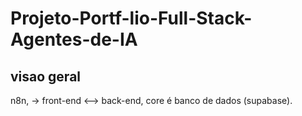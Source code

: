 # Projeto-Portf-lio-Full-Stack-Agentes-de-IA

## visao geral

n8n, -> front-end <--> back-end, core é banco de dados (supabase).
